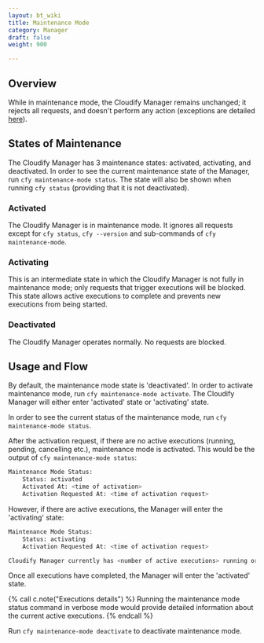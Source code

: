 ```yaml
---
layout: bt_wiki
title: Maintenance Mode
category: Manager
draft: false
weight: 900

---
```


## Overview

While in maintenance mode, the Cloudify Manager remains unchanged; it rejects all requests, and doesn't perform any action (exceptions are detailed [here](#activated)).

## States of Maintenance

The Cloudify Manager has 3 maintenance states: activated, activating, and deactivated.
In order to see the current maintenance state of the Manager, run `cfy maintenance-mode status`. The state will also be shown when running `cfy status` (providing that it is not deactivated).

### Activated
The Cloudify Manager is in maintenance mode. It ignores all requests except for `cfy status`, `cfy --version` and sub-commands of `cfy maintenance-mode`.
### Activating
This is an intermediate state in which the Cloudify Manager is not fully in maintenance mode; only requests that trigger executions will be blocked.
This state allows active executions to complete and prevents new executions from being started.
### Deactivated
The Cloudify Manager operates normally. No requests are blocked.

## Usage and Flow
By default, the maintenance mode state is 'deactivated'.
In order to activate maintenance mode, run `cfy maintenance-mode activate`. The Cloudify Manager will either enter 'activated' state or 'activating' state.

In order to see the current status of the maintenance mode, run `cfy maintenance-mode status`.

After the activation request, if there are no active executions (running, pending, cancelling etc.), maintenance mode is activated.
This would be the output of `cfy maintenance-mode status`:
```bash
Maintenance Mode Status:
	Status:	activated
	Activated At: <time of activation>
	Activation Requested At: <time of activation request>
```
However, if there are active executions, the Manager will enter the 'activating' state:
```bash
Maintenance Mode Status:
	Status:	activating
	Activation Requested At: <time of activation request>

Cloudify Manager currently has <number of active executions> running or pending executions. Waiting for them to finish before activating.
```
Once all executions have completed, the Manager will enter the 'activated' state.

{% call c.note("Executions details") %}
Running the maintenance mode status command in verbose mode would provide detailed information about the current active executions.
{% endcall %}

Run `cfy maintenance-mode deactivate` to deactivate maintenance mode.